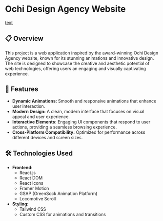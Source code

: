 # Ochi Design Agency Website

[text](https://ochi-design-raqib.netlify.app)

## 📋 Overview

This project is a web application inspired by the award-winning Ochi Design Agency website, known for its stunning animations and innovative design. The site is designed to showcase the creative and aesthetic potential of web technologies, offering users an engaging and visually captivating experience.

## 🚀 Features

- **Dynamic Animations:** Smooth and responsive animations that enhance user interaction.
- **Modern Design:** A clean, modern interface that focuses on visual appeal and user experience.
- **Interactive Elements:** Engaging UI components that respond to user actions, providing a seamless browsing experience.
- **Cross-Platform Compatibility:** Optimized for performance across different devices and screen sizes.

## 🛠️ Technologies Used

- **Frontend:**
  - React.js
  - React DOM
  - React Icons
  - Framer Motion
  - GSAP (GreenSock Animation Platform)
  - Locomotive Scroll
- **Styling:**
  - Tailwind CSS
  - Custom CSS for animations and transitions